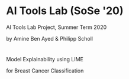 # AI Tools Lab (SoSe '20)
AI Tools Lab Project, Summer Term 2020

by Amine Ben Ayed & Philipp Scholl

# 

Model Explainability using LIME

for Breast Cancer Classification

